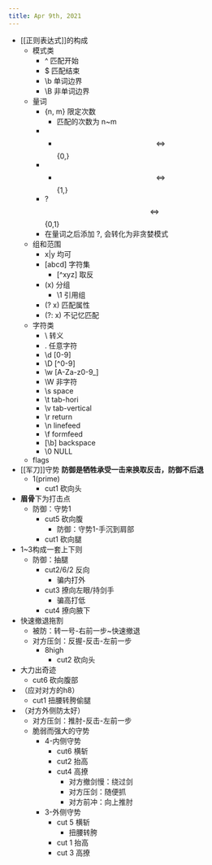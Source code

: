 ```yaml
---
title: Apr 9th, 2021
---
```


- [[正则表达式]]的构成
	- 模式类
		- ^ 匹配开始
		- $ 匹配结束
		- \\b 单词边界
		- \\B 非单词边界
	- 量词
		- {n, m} 限定次数
			- 匹配的次数为 n~m
		- * $$\iff$$ {0,}
		- + $$\iff$$ {1,}
		- ? $$\iff$$ {0,1}
		- 在量词之后添加 ?, 会转化为非贪婪模式
	- 组和范围
		- x|y 均可
		- [abcd] 字符集
			- [\^xyz] 取反
		- (x) 分组
			- \\1 引用组
		- (?<name> x) 匹配属性
		- (?: x) 不记忆匹配
	- 字符类
		- \\ 转义
		- . 任意字符
		- \\d [0-9]
		- \\D [\^0-9]
		- \\w [A-Za-z0-9_]
		- \\W 非字符
		- \\s space
		- \\t tab-hori
		- \\v tab-vertical
		- \\r return
		- \\n linefeed
		- \\f formfeed
		- [\\b] backspace
		- \\0 NULL
	- flags
- [[军刀]]守势
  **防御是牺牲承受一击来换取反击，防御不后退**
	- 1(prime)
		- cut1 砍向头
- **眉骨**下为打击点
  * 防御：守势1
	- cut5 砍向腹
	  * 防御：守势1-手沉到肩部
	- cut1 砍向腿
- 1~3构成一套上下则
  * 防御：抽腿
	- cut2/6/2 反向
	  * 骗内打外
	- cut3 撩向左眼/持剑手
	  * 骗高打低
	- cut4 撩向腋下
- 快速撤退拖割
  * 被防：转一号-右前一步~快速撤退
  * 对方压剑：反握-反击-左前一步
	- 8high
		- cut2 砍向头
- 大力出奇迹
	- cut6 砍向腹部
- （应对对方的h8）
	- cut1 扭腰转胯偷腿
- （对方外侧防太好）
  * 对方压剑：推肘-反击-左前一步
  * 脆弱而强大的守势
	- 4-内侧守势
		- cut6 横斩
		- cut2 抬高
		- cut4 高撩
		  * 对方撤剑慢：绕过剑
		  * 对方压剑：随便抓
		  * 对方前冲：向上推肘
	- 3-外侧守势
		- cut 5 横斩
		  * 扭腰转胯
		- cut 1 抬高
		- cut 3 高撩